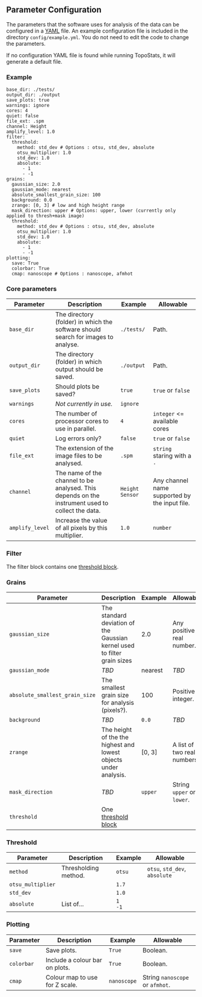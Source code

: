 ## Parameter Configuration

The parameters that the software uses for analysis of the data can be configured in a [YAML](https://yaml.org/) file. An example configuration file is included in the directory `config/example.yml`. You do not need to edit the code to change the parameters.

If no configuration YAML file is found while running TopoStats, it will generate a default file.

### Example

```{yaml}
base_dir: ./tests/
output_dir: ./output
save_plots: true
warnings: ignore
cores: 4
quiet: false
file_ext: .spm
channel: Height
amplify_level: 1.0
filter:
  threshold:
    method: std_dev # Options : otsu, std_dev, absolute
    otsu_multiplier: 1.0
    std_dev: 1.0
    absolute:
      - 1
      - -1
grains:
  gaussian_size: 2.0
  gaussian_mode: nearest
  absolute_smallest_grain_size: 100
  background: 0.0
  zrange: [0, 3] # low and high height range
  mask_direction: upper # Options: upper, lower (currently only applied to thresh+mask image)
  threshold:
    method: std_dev # Options : otsu, std_dev, absolute
    otsu_multiplier: 1.0
    std_dev: 1.0
    absolute:
      - 1
      - -1
plotting:
  save: True
  colorbar: True
  cmap: nanoscope # Options : nanoscope, afmhot
```

### Core parameters

| Parameter | Description | Example | Allowable |
| --- | --- | --- | --- |
| `base_dir` | The directory (folder) in which the software should search for images to analyse. | `./tests/` | Path. |
| `output_dir` | The directory (folder) in which output should be saved. | `./output` | Path. |
| `save_plots` | Should plots be saved? | `true` | `true` or `false` |
| `warnings` | *Not currently in use.* | `ignore` | |
| `cores` | The number of processor cores to use in parallel. | `4` | `integer` <= available cores |
| `quiet` | Log errors only? | `false` | `true` or `false` |
| `file_ext` | The extension of the image files to be analysed. | `.spm` | `string` staring with a `.` |
| `channel` | The name of the channel to be analysed. This depends on the instrument used to collect the data. | `Height Sensor` | Any channel name supported by the input file. |
| `amplify_level` | Increase the value of all pixels by this multiplier. | `1.0` | `number` |

### Filter

The filter block contains one [threshold block](#threshold).

### Grains

| Parameter | Description | Example | Allowable |
| --- | --- | --- | --- |
| `gaussian_size` | The standard deviation of the Gaussian kernel used to filter grain sizes | 2.0 | Any positive real number. |
| `gaussian_mode` | *TBD* | nearest | *TBD* |
| `absolute_smallest_grain_size` | The smallest grain size for analysis (pixels?). | 100 | Positive integer. |
| `background` | *TBD* | `0.0` | *TBD* |
| `zrange` | The height of the the highest and lowest objects under analysis. | [0, 3] | A list of two real numbers. |
| `mask_direction` | *TBD* | `upper` | String `upper` or `lower`. |
| `threshold` | One [threshold block](#threshold) | | |

### Threshold

| Parameter | Description | Example | Allowable |
| --- | --- | --- | --- |
| `method` | Thresholding method. | `otsu` | `otsu`, `std_dev`, `absolute` |
| `otsu_multiplier` | | `1.7` | |
| `std_dev` | | `1.0` | |
| `absolute` | List of... | `1` <br/> `-1` | |

### Plotting

| Parameter | Description | Example | Allowable |
| --- | --- | --- | --- |
| `save` | Save plots. | `True` | Boolean. |
| `colorbar` | Include a colour bar on plots. | `True` | Boolean. |
| `cmap` | Colour map to use for Z scale. | `nanoscope` | String `nanoscope` or `afmhot`. |
